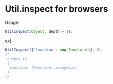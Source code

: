 # Util.inspect for browsers

Usage: 
```js
UtilInspect(Object, depth = 1);
```

ex)
```js
UtilInspect({'function': new Function()}, 0)
/*
 output is
 {
  function: [Function: anonymous]
 }
*/
```
